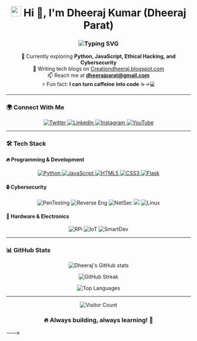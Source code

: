 <h1 align="center">
  <img src="https://media.giphy.com/media/hvRJCLFzcasrR4ia7z/giphy.gif" width="28"> 
  Hi 👋, I'm Dheeraj Kumar (Dheeraj Parat)
</h1>

<h3 align="center">
  <img src="https://readme-typing-svg.herokuapp.com?font=Fira+Code&pause=1000&color=00F72D&center=true&vCenter=true&width=600&lines=Tech+Enthusiast+%7C+Ethical+Hacker;Cybersecurity+Specialist+%7C+Electronics+Engineer;Building+the+future+one+commit+at+a+time" alt="Typing SVG" />
</h3>

<div align="center">
  
🌱 Currently exploring **Python, JavaScript, Ethical Hacking, and Cybersecurity**  
📝 Writing tech blogs on [Creationdheeraj.blogspot.com](https://creationdheeraj.blogspot.com)  
📫 Reach me at **dheerajparat@gmail.com**  
⚡ Fun fact: **I can turn caffeine into code** ☕→💻  

</div>

---

### 🌍 Connect With Me

<p align="center">
  <a href="https://twitter.com/dheerajparat" target="blank">
    <img src="https://img.shields.io/badge/Twitter-1DA1F2?style=for-the-badge&logo=twitter&logoColor=white" alt="Twitter"/>
  </a>
  <a href="https://www.linkedin.com/in/dheerajparat/" target="blank">
    <img src="https://img.shields.io/badge/LinkedIn-0077B5?style=for-the-badge&logo=linkedin&logoColor=white" alt="LinkedIn"/>
  </a>
  <a href="https://instagram.com/dheerajparat" target="blank">
    <img src="https://img.shields.io/badge/Instagram-E4405F?style=for-the-badge&logo=instagram&logoColor=white" alt="Instagram"/>
  </a>
  <a href="https://www.youtube.com/@dheerajparat" target="blank">
    <img src="https://img.shields.io/badge/YouTube-FF0000?style=for-the-badge&logo=youtube&logoColor=white" alt="YouTube"/>
  </a>
</p>

---

### 🛠️ Tech Stack

#### 🔥 Programming & Development
<p align="center">
  <a href="https://www.python.org" target="_blank">
    <img src="https://img.shields.io/badge/Python-3776AB?style=for-the-badge&logo=python&logoColor=white" alt="Python"/>
  </a>
  <a href="https://developer.mozilla.org/en-US/docs/Web/JavaScript" target="_blank">
    <img src="https://img.shields.io/badge/JavaScript-F7DF1E?style=for-the-badge&logo=javascript&logoColor=black" alt="JavaScript"/>
  </a>
  <a href="https://www.w3.org/html/" target="_blank">
    <img src="https://img.shields.io/badge/HTML5-E34F26?style=for-the-badge&logo=html5&logoColor=white" alt="HTML5"/>
  </a>
  <a href="https://www.w3schools.com/css/" target="_blank">
    <img src="https://img.shields.io/badge/CSS3-1572B6?style=for-the-badge&logo=css3&logoColor=white" alt="CSS3"/>
  </a>
  <a href="https://flask.palletsprojects.com/" target="_blank">
    <img src="https://img.shields.io/badge/Flask-000000?style=for-the-badge&logo=flask&logoColor=white" alt="Flask"/>
  </a>
</p>

#### 🔒 Cybersecurity
<p align="center">
  <img src="https://img.shields.io/badge/Penetration_Testing-4285F4?style=for-the-badge&logo=google-chrome&logoColor=white" alt="PenTesting"/>
  <img src="https://img.shields.io/badge/Reverse_Engineering-FF6C37?style=for-the-badge&logo=git&logoColor=white" alt="Reverse Eng"/>
  <img src="https://img.shields.io/badge/Network_Security-4EA94B?style=for-the-badge&logo=cisco&logoColor=white" alt="NetSec"/>
  <img src="https://www.linux.org/" target="_blank">
    <img src="https://img.shields.io/badge/Linux-FCC624?style=for-the-badge&logo=linux&logoColor=black" alt="Linux"/>
  </a>
</p>

#### 🔧 Hardware & Electronics
<p align="center">
  <img src="https://img.shields.io/badge/Raspberry_Pi-A22846?style=for-the-badge&logo=raspberry-pi&logoColor=white" alt="RPi"/>
  <img src="https://img.shields.io/badge/IoT-FF6F00?style=for-the-badge&logo=arduino&logoColor=white" alt="IoT"/>
  <img src="https://img.shields.io/badge/Smart_Devices-32CD32?style=for-the-badge&logo=android&logoColor=white" alt="SmartDev"/>
</p>

---

### 📊 GitHub Stats

<div align="center">
  
![Dheeraj's GitHub stats](https://github-readme-stats.vercel.app/api?username=dheerajparat&show_icons=true&theme=radical&hide_border=true&bg_color=0D1117)
  
![GitHub Streak](https://github-readme-streak-stats.herokuapp.com/?user=dheerajparat&theme=radical&hide_border=true&background=0D1117)
  
![Top Languages](https://github-readme-stats.vercel.app/api/top-langs/?username=dheerajparat&layout=compact&theme=radical&hide_border=true&bg_color=0D1117)

</div>

---

<div align="center">
  
![Visitor Count](https://komarev.com/ghpvc/?username=dheerajparat&color=blueviolet&style=flat-square)
  
</div>

<h3 align="center">
  🔥 Always building, always learning! 🚀
</h3>

--->
